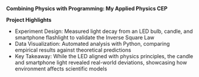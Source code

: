 
**Combining Physics with Programming: My Applied Physics CEP**  

**Project Highlights**  
- Experiment Design: Measured light decay from an LED bulb, candle, and smartphone flashlight to validate the Inverse Square Law  
- Data Visualization: Automated analysis with Python, comparing empirical results against theoretical predictions  
- Key Takeaway: While the LED aligned with physics principles, the candle and smartphone light revealed real-world deviations, showcasing how environment affects scientific models  
